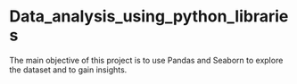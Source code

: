 # Data_analysis_using_python_libraries
The main objective of this project is to use Pandas and Seaborn to explore the dataset and to gain insights.
